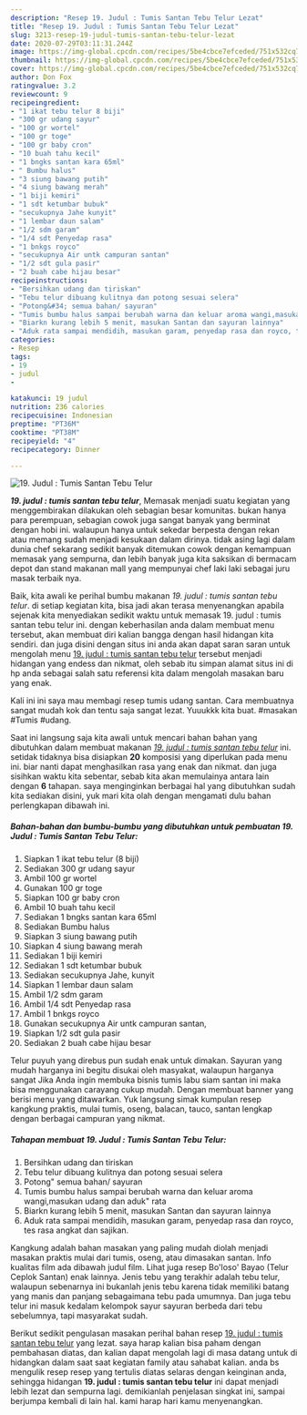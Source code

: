 ```yaml
---
description: "Resep 19. Judul : Tumis Santan Tebu Telur Lezat"
title: "Resep 19. Judul : Tumis Santan Tebu Telur Lezat"
slug: 3213-resep-19-judul-tumis-santan-tebu-telur-lezat
date: 2020-07-29T03:11:31.244Z
image: https://img-global.cpcdn.com/recipes/5be4cbce7efceded/751x532cq70/19-judul-tumis-santan-tebu-telur-foto-resep-utama.jpg
thumbnail: https://img-global.cpcdn.com/recipes/5be4cbce7efceded/751x532cq70/19-judul-tumis-santan-tebu-telur-foto-resep-utama.jpg
cover: https://img-global.cpcdn.com/recipes/5be4cbce7efceded/751x532cq70/19-judul-tumis-santan-tebu-telur-foto-resep-utama.jpg
author: Don Fox
ratingvalue: 3.2
reviewcount: 9
recipeingredient:
- "1 ikat tebu telur 8 biji"
- "300 gr udang sayur"
- "100 gr wortel"
- "100 gr toge"
- "100 gr baby cron"
- "10 buah tahu kecil"
- "1 bngks santan kara 65ml"
- " Bumbu halus"
- "3 siung bawang putih"
- "4 siung bawang merah"
- "1 biji kemiri"
- "1 sdt ketumbar bubuk"
- "secukupnya Jahe kunyit"
- "1 lembar daun salam"
- "1/2 sdm garam"
- "1/4 sdt Penyedap rasa"
- "1 bnkgs royco"
- "secukupnya Air untk campuran santan"
- "1/2 sdt gula pasir"
- "2 buah cabe hijau besar"
recipeinstructions:
- "Bersihkan udang dan tiriskan"
- "Tebu telur dibuang kulitnya dan potong sesuai selera"
- "Potong&#34; semua bahan/ sayuran"
- "Tumis bumbu halus sampai berubah warna dan keluar aroma wangi,masukan udang dan aduk&#34; rata"
- "Biarkn kurang lebih 5 menit, masukan Santan dan sayuran lainnya"
- "Aduk rata sampai mendidih, masukan garam, penyedap rasa dan royco, tes rasa angkat dan sajikan."
categories:
- Resep
tags:
- 19
- judul
- 

katakunci: 19 judul  
nutrition: 236 calories
recipecuisine: Indonesian
preptime: "PT36M"
cooktime: "PT38M"
recipeyield: "4"
recipecategory: Dinner

---
```



![19. Judul : Tumis Santan Tebu Telur](https://img-global.cpcdn.com/recipes/5be4cbce7efceded/751x532cq70/19-judul-tumis-santan-tebu-telur-foto-resep-utama.jpg)

<b><i>19. judul : tumis santan tebu telur</i></b>, Memasak menjadi suatu kegiatan yang menggembirakan dilakukan oleh sebagian besar komunitas. bukan hanya para perempuan, sebagian cowok juga sangat banyak yang berminat dengan hobi ini. walaupun hanya untuk sekedar berpesta dengan rekan atau memang sudah menjadi kesukaan dalam dirinya. tidak asing lagi dalam dunia chef sekarang sedikit banyak ditemukan cowok dengan kemampuan memasak yang sempurna, dan lebih banyak juga kita saksikan di bermacam depot dan stand makanan mall yang mempunyai chef laki laki sebagai juru masak terbaik nya.

Baik, kita awali ke perihal bumbu makanan <i>19. judul : tumis santan tebu telur</i>. di setiap kegiatan kita, bisa jadi akan terasa menyenangkan apabila sejenak kita menyediakan sedikit waktu untuk memasak 19. judul : tumis santan tebu telur ini. dengan keberhasilan anda dalam membuat menu tersebut, akan membuat diri kalian bangga dengan hasil hidangan kita sendiri. dan juga disini dengan situs ini anda akan dapat saran saran untuk mengolah menu <u>19. judul : tumis santan tebu telur</u> tersebut menjadi hidangan yang endess dan nikmat, oleh sebab itu simpan alamat situs ini di hp anda sebagai salah satu referensi kita dalam mengolah masakan baru yang enak.

Kali ini ini saya mau membagi resep tumis udang santan. Cara membuatnya sangat mudah kok dan tentu saja sangat lezat. Yuuukkk kita buat. #masakan #Tumis #udang.


Saat ini langsung saja kita awali untuk mencari bahan bahan yang dibutuhkan dalam membuat makanan <u><i>19. judul : tumis santan tebu telur</i></u> ini. setidak tidaknya bisa disiapkan <b>20</b> komposisi yang diperlukan pada menu ini. biar nanti dapat menghasilkan rasa yang enak dan nikmat. dan juga sisihkan waktu kita sebentar, sebab kita akan memulainya antara lain dengan <b>6</b> tahapan. saya menginginkan berbagai hal yang dibutuhkan sudah kita sediakan disini, yuk mari kita olah dengan mengamati dulu bahan perlengkapan dibawah ini.

<!--inarticleads1-->

##### Bahan-bahan dan bumbu-bumbu yang dibutuhkan untuk pembuatan 19. Judul : Tumis Santan Tebu Telur:

1. Siapkan 1 ikat tebu telur (8 biji)
1. Sediakan 300 gr udang sayur
1. Ambil 100 gr wortel
1. Gunakan 100 gr toge
1. Siapkan 100 gr baby cron
1. Ambil 10 buah tahu kecil
1. Sediakan 1 bngks santan kara 65ml
1. Sediakan  Bumbu halus
1. Siapkan 3 siung bawang putih
1. Siapkan 4 siung bawang merah
1. Sediakan 1 biji kemiri
1. Sediakan 1 sdt ketumbar bubuk
1. Sediakan secukupnya Jahe, kunyit
1. Siapkan 1 lembar daun salam
1. Ambil 1/2 sdm garam
1. Ambil 1/4 sdt Penyedap rasa
1. Ambil 1 bnkgs royco
1. Gunakan secukupnya Air untk campuran santan,
1. Siapkan 1/2 sdt gula pasir
1. Sediakan 2 buah cabe hijau besar


Telur puyuh yang direbus pun sudah enak untuk dimakan. Sayuran yang mudah harganya ini begitu disukai oleh masyakat, walaupun harganya sangat Jika Anda ingin membuka bisnis tumis labu siam santan ini maka bisa menggunakan carayang cukup mudah. Dengan membuat banner yang berisi menu yang ditawarkan. Yuk langsung simak kumpulan resep kangkung praktis, mulai tumis, oseng, balacan, tauco, santan lengkap dengan berbagai campuran yang nikmat. 

<!--inarticleads2-->

##### Tahapan membuat 19. Judul : Tumis Santan Tebu Telur:

1. Bersihkan udang dan tiriskan
1. Tebu telur dibuang kulitnya dan potong sesuai selera
1. Potong&#34; semua bahan/ sayuran
1. Tumis bumbu halus sampai berubah warna dan keluar aroma wangi,masukan udang dan aduk&#34; rata
1. Biarkn kurang lebih 5 menit, masukan Santan dan sayuran lainnya
1. Aduk rata sampai mendidih, masukan garam, penyedap rasa dan royco, tes rasa angkat dan sajikan.


Kangkung adalah bahan masakan yang paling mudah diolah menjadi masakan praktis mulai dari tumis, oseng, atau dimasakan santan. Info kualitas film ada dibawah judul film. Lihat juga resep Bo&#39;loso&#39; Bayao (Telur Ceplok Santan) enak lainnya. Jenis tebu yang terakhir adalah tebu telur, walaupun sebenarnya ini bukanlah jenis tebu karena tidak memiliki batang yang manis dan panjang sebagaimana tebu pada umumnya. Dan juga tebu telur ini masuk kedalam kelompok sayur sayuran berbeda dari tebu sebelumnya, tapi masyarakat sudah. 

Berikut sedikit pengulasan masakan perihal bahan resep <u>19. judul : tumis santan tebu telur</u> yang lezat. saya harap kalian bisa paham dengan pembahasan diatas, dan kalian dapat mengolah lagi di masa datang untuk di hidangkan dalam saat saat kegiatan family atau sahabat kalian. anda bs mengulik resep resep yang tertulis diatas selaras dengan keinginan anda, sehingga hidangan <b>19. judul : tumis santan tebu telur</b> ini dapat menjadi lebih lezat dan sempurna lagi. demikianlah penjelasan singkat ini, sampai berjumpa kembali di lain hal. kami harap hari kamu menyenangkan.
